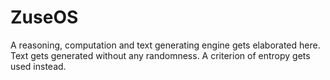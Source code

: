 # ZuseOS
A reasoning, computation and text generating engine gets elaborated here. Text gets generated without any randomness. A criterion of entropy gets used instead.
